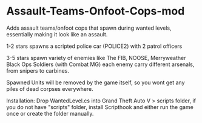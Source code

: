 # Assault-Teams-Onfoot-Cops-mod
Adds assault teams/onfoot cops that spawn during wanted levels, essentially making it look like an assault.

1-2 stars spawns a scripted police car (POLICE2) with 2 patrol officers

3-5 stars spawn variety of enemies like The FIB, NOOSE, Merryweather Black Ops Soldiers (with Combat MG)
each enemy carry different arsenals, from snipers to carbines.

Spawned Units will be removed by the game itself, so you wont get any piles of dead corpses everywhere.


Installation:
Drop WantedLevel.cs into Grand Theft Auto V > scripts folder, if you do not have "scripts" folder, install Scripthook and either run the game once or create the folder manually.
